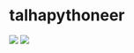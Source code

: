# talhapythoneer

![](https://github.com/talhapythoneer/github-stats/blob/master/generated/overview.svg)
![](https://github.com/talhapythoneer/github-stats/blob/master/generated/languages.svg)
